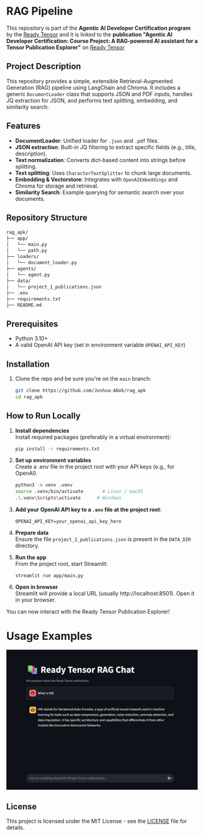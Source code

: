 # RAG Pipeline
This repository is part of the **Agentic AI Developer Certification program** by the [Ready Tensor](https://www.readytensor.ai)
and it is linked to the **publication "Agentic AI Developer Certification: Course Project: A RAG-powered AI assistant for a Tensor Publication Explorer"** on [Ready Tensor](https://www.readytensor.ai)

## Project Description
This repository provides a simple, extensible Retrieval-Augmented Generation (RAG) pipeline using LangChain and Chroma. It includes a generic `DocumentLoader` class that supports JSON and PDF inputs, handles JQ extraction for JSON, and performs text splitting, embedding, and similarity search.

## Features
* **DocumentLoader**: Unified loader for `.json` and `.pdf` files.
* **JSON extraction**: Built-in JQ filtering to extract specific fields (e.g., title, description).
* **Text normalization**: Converts dict-based content into strings before splitting.
* **Text splitting**: Uses `CharacterTextSplitter` to chunk large documents.
* **Embedding & Vectorstore**: Integrates with `OpenAIEmbeddings` and Chroma for storage and retrieval.
* **Similarity Search**: Example querying for semantic search over your documents.

## Repository Structure
```
rag_apk/
├── app/                            
│   └── main.py
│   └── path.py 
├── loaders/                        
│   └── document_loader.py
├── agents/                      
│   └── agent.py
├── data/                         
│   └── project_1_publications.json
├── .env
├── requirements.txt
├── README.md

```
## Prerequisites
* Python 3.10+
* A valid OpenAI API key (set in environment variable `OPENAI_API_KEY`)

## Installation
1. Clone the repo and be sure you're on the `main` branch:

   ```bash
   git clone https://github.com/Joshua-Abok/rag_apk
   cd rag_apk
   ```
   
## How to Run Locally
1. **Install dependencies**  
   Install required packages (preferably in a virtual environment):

   ```bash
   pip install -r requirements.txt
   ```

2. **Set up environment variables**  
   Create a .env file in the project root with your API keys (e.g., for OpenAI).

    ```bash
   python3 -m venv .venv
   source .venv/bin/activate       # Linux / macOS
   .\.venv\Scripts\activate      # Windows
   ```
3. **Add your OpenAI API key to a `.env` file at the project root**:

   ```env
   OPENAI_API_KEY=your_openai_api_key_here
   ```
4. **Prepare data**  
   Ensure the file `project_1_publications.json` is present in the `DATA_DIR` directory.

5. **Run the app**  
   From the project root, start Streamlit:

   ```
   streamlit run app/main.py
   ```

6. **Open in browser**  
   Streamlit will provide a local URL (usually http://localhost:8501). Open it in your browser.

You can now interact with the Ready Tensor Publication Explorer!



# Usage Examples 
![Usage Example](image.png)

## License
This project is licensed under the MIT License - see the [LICENSE](LICENSE.txt) file for details.
